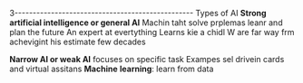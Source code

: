 
3-------------------------------------------------
Types of AI
**Strong artificial intelligence or general AI**
Machin taht solve prplemas leanr and plan the future
An expert at evertything 
Learns kie a chidl
W are far way frm achevigint his estimate few decades

**Narrow AI or weak AI** focuses on specific task 
  Exampes sel drivein cards and virtual assitans
  **Machine** **learning**: learn from data
  

